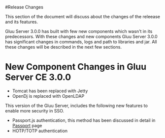 #Release Changes

This section of the document will discuss about the changes of the releease and its features. 

Gluu Server 3.0.0 has built with few new components which wasn't in its predecessors. With these changes and new components Gluu Server 3.0.0 has significant changes in commands, logs and path to libraries and jar. All these changes will be described in the next few sections.

# New Component Changes in Gluu Server CE 3.0.0

- Tomcat has been replaced with Jetty
- OpenDj is replaced with OpenLDAP

This version of the Gluu Server, includes the following new features to enable more security in SSO.

- Passport.js authentication, this method has been discussed in detail in [Passport](../authn-guide/passport.md) page
- HOTP/TOTP authentication
